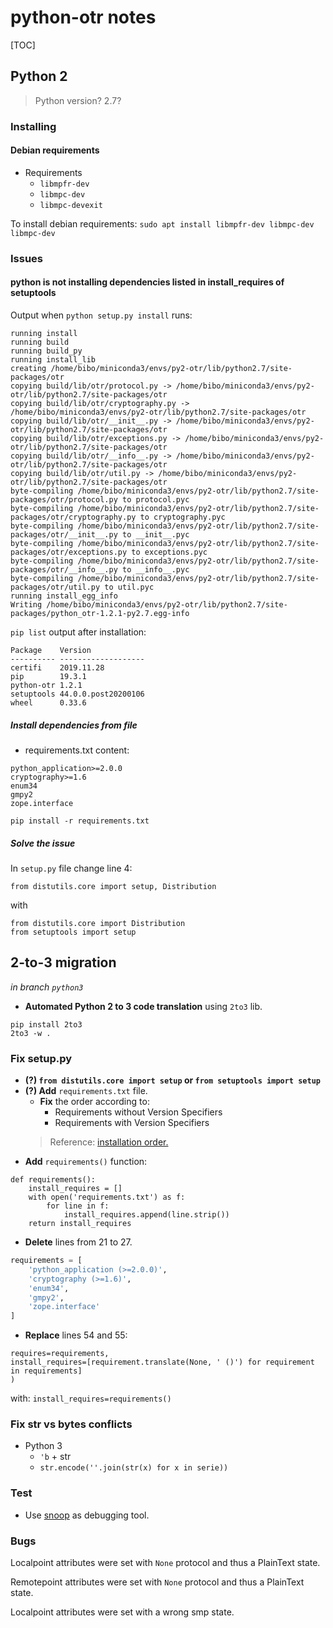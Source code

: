 # python-otr notes

[TOC]

## Python 2
> Python version? 2.7?

### Installing

#### Debian requirements

* Requirements
    * `libmpfr-dev`
    * `libmpc-dev`
    * `libmpc-devexit`

To install debian requirements: 
`sudo apt install libmpfr-dev libmpc-dev libmpc-dev`

### Issues

#### python is not installing dependencies listed in install_requires of setuptools

Output when `python setup.py install` runs:

```shell=bash
running install
running build
running build_py
running install_lib
creating /home/bibo/miniconda3/envs/py2-otr/lib/python2.7/site-packages/otr
copying build/lib/otr/protocol.py -> /home/bibo/miniconda3/envs/py2-otr/lib/python2.7/site-packages/otr
copying build/lib/otr/cryptography.py -> /home/bibo/miniconda3/envs/py2-otr/lib/python2.7/site-packages/otr
copying build/lib/otr/__init__.py -> /home/bibo/miniconda3/envs/py2-otr/lib/python2.7/site-packages/otr
copying build/lib/otr/exceptions.py -> /home/bibo/miniconda3/envs/py2-otr/lib/python2.7/site-packages/otr
copying build/lib/otr/__info__.py -> /home/bibo/miniconda3/envs/py2-otr/lib/python2.7/site-packages/otr
copying build/lib/otr/util.py -> /home/bibo/miniconda3/envs/py2-otr/lib/python2.7/site-packages/otr
byte-compiling /home/bibo/miniconda3/envs/py2-otr/lib/python2.7/site-packages/otr/protocol.py to protocol.pyc
byte-compiling /home/bibo/miniconda3/envs/py2-otr/lib/python2.7/site-packages/otr/cryptography.py to cryptography.pyc
byte-compiling /home/bibo/miniconda3/envs/py2-otr/lib/python2.7/site-packages/otr/__init__.py to __init__.pyc
byte-compiling /home/bibo/miniconda3/envs/py2-otr/lib/python2.7/site-packages/otr/exceptions.py to exceptions.pyc
byte-compiling /home/bibo/miniconda3/envs/py2-otr/lib/python2.7/site-packages/otr/__info__.py to __info__.pyc
byte-compiling /home/bibo/miniconda3/envs/py2-otr/lib/python2.7/site-packages/otr/util.py to util.pyc
running install_egg_info
Writing /home/bibo/miniconda3/envs/py2-otr/lib/python2.7/site-packages/python_otr-1.2.1-py2.7.egg-info
``` 

`pip list` output after installation: 

```
Package    Version            
---------- -------------------
certifi    2019.11.28         
pip        19.3.1             
python-otr 1.2.1              
setuptools 44.0.0.post20200106
wheel      0.33.6  
```

##### Install dependencies from file

* requirements.txt content: 

```
python_application>=2.0.0
cryptography>=1.6
enum34
gmpy2
zope.interface
``` 

`pip install -r requirements.txt` 

##### Solve the issue

In `setup.py` file change line 4: 

`from distutils.core import setup, Distribution` 

with 

```shell=python
from distutils.core import Distribution
from setuptools import setup
``` 

## 2-to-3 migration

*in branch `python3`*

* **Automated Python 2 to 3 code translation** using `2to3` lib.

```shell=python
pip install 2to3
2to3 -w .
```

### Fix setup.py

* **(?) `from distutils.core import setup` or `from setuptools import setup`**
* **(?) Add** `requirements.txt` file.
    * **Fix** the order according to:
        * Requirements without Version Specifiers
        * Requirements with Version Specifiers
    > Reference: [installation order.](https://pip.pypa.io/en/latest/reference/pip_install/#installation-order)
* **Add** `requirements()` function: 
```shell=python
def requirements():
    install_requires = []
    with open('requirements.txt') as f:
        for line in f:
            install_requires.append(line.strip())
    return install_requires
```

* **Delete** lines from 21 to 27.

```python
requirements = [
    'python_application (>=2.0.0)',
    'cryptography (>=1.6)',
    'enum34',
    'gmpy2',
    'zope.interface'
]
```

* **Replace** lines 54 and 55: 
```shell=python
requires=requirements,
install_requires=[requirement.translate(None, ' ()') for requirement in requirements]
)
``` 
with: 
`install_requires=requirements()`

### Fix str vs bytes conflicts

* Python 3
    * `'b` + str
    *  `str.encode(''.join(str(x) for x in serie))`

### Test

* Use [snoop](https://pypi.org/project/snoop/) as debugging tool.

### Bugs

Localpoint attributes were set with `None` protocol and thus a PlainText state.

Remotepoint attributes were set with `None` protocol and thus a PlainText state.

Localpoint attributes were set with a wrong smp state.
